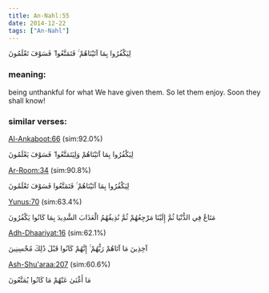 ```yaml
---
title: An-Nahl:55
date: 2014-12-22
tags: ["An-Nahl"]
---
```

لِيَكْفُرُوا بِمَا آتَيْنَاهُمْ ۚ فَتَمَتَّعُوا ۖ فَسَوْفَ تَعْلَمُونَ
### meaning: 
being unthankful for what We have given them. So let them enjoy. Soon they shall know!
### similar verses: 

[Al-Ankaboot:66](/29/66) (sim:92.0%)

لِيَكْفُرُوا بِمَا آتَيْنَاهُمْ وَلِيَتَمَتَّعُوا ۖ فَسَوْفَ يَعْلَمُونَ

[Ar-Room:34](/30/34) (sim:90.8%)

لِيَكْفُرُوا بِمَا آتَيْنَاهُمْ ۚ فَتَمَتَّعُوا فَسَوْفَ تَعْلَمُونَ

[Yunus:70](/10/70) (sim:63.4%)

مَتَاعٌ فِي الدُّنْيَا ثُمَّ إِلَيْنَا مَرْجِعُهُمْ ثُمَّ نُذِيقُهُمُ الْعَذَابَ الشَّدِيدَ بِمَا كَانُوا يَكْفُرُونَ

[Adh-Dhaariyat:16](/51/16) (sim:62.1%)

آخِذِينَ مَا آتَاهُمْ رَبُّهُمْ ۚ إِنَّهُمْ كَانُوا قَبْلَ ذَٰلِكَ مُحْسِنِينَ

[Ash-Shu'araa:207](/26/207) (sim:60.6%)

مَا أَغْنَىٰ عَنْهُمْ مَا كَانُوا يُمَتَّعُونَ
